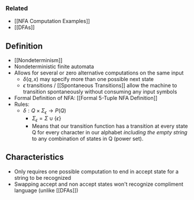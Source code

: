 ### Related
- [[NFA Computation Examples]]
- [[DFAs]]
## Definition
- [[Nondeterminism]]
- Nondeterministic finite automata
- Allows for several or zero alternative computations on the same input
	- $\delta(q, x)$ may specify more than one possible next state
	- $\epsilon$ transitions / [[Spontaneous Transitions]] allow the machine to transition spontaneously without consuming any input symbols
- Formal Definition of NFA: [[Formal 5-Tuple NFA Definition]]
- Rules:
	- $\delta: Q\times \Sigma_\epsilon \rightarrow P(Q)$
		- $\Sigma_{\epsilon} = \Sigma \cup \{ \epsilon \}$
		- Means that our transition function has a transition at every state Q for every character in our alphabet *including the empty string* to any combination of states in Q (power set).
## Characteristics
- Only requires one possible computation to end in accept state for a string to be recognized
-  Swapping accept and non accept states won't recognize compliment language (unlike [[DFAs]])
